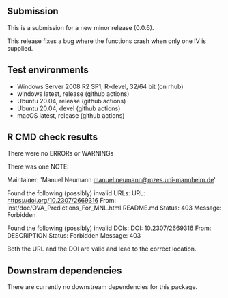 ## Submission

This is a submission for a new minor release (0.0.6).

This release fixes a bug where the functions crash when only one IV is supplied.


## Test environments

* Windows Server 2008 R2 SP1, R-devel, 32/64 bit (on rhub)
* windows latest, release (github actions)
* Ubuntu 20.04, release (github actions)
* Ubuntu 20.04, devel (github actions)
* macOS latest, release (github actions)


## R CMD check results
There were no ERRORs or WARNINGs

There was one NOTE:

Maintainer: 'Manuel Neumann <manuel.neumann@mzes.uni-mannheim.de>'

Found the following (possibly) invalid URLs:
  URL: https://doi.org/10.2307/2669316
    From: inst/doc/OVA_Predictions_For_MNL.html
          README.md
    Status: 403
    Message: Forbidden

Found the following (possibly) invalid DOIs:
  DOI: 10.2307/2669316
    From: DESCRIPTION
    Status: Forbidden
    Message: 403
    
Both the URL and the DOI are valid and lead to the correct location.


## Downstram dependencies
There are currently no downstream dependencies for this package.
